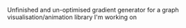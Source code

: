 Unfinished and un-optimised gradient generator for a graph visualisation/animation library I'm working on
